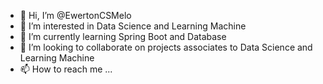 - 👋 Hi, I’m @EwertonCSMelo
- 👀 I’m interested in Data Science and Learning Machine
- 🌱 I’m currently learning Spring Boot and Database
- 💞️ I’m looking to collaborate on projects associates to Data Science and Learning Machine
- 📫 How to reach me ...

<!---
EwertonCSMelo/EwertonCSMelo is a ✨ special ✨ repository because its `README.md` (this file) appears on your GitHub profile.
You can click the Preview link to take a look at your changes.
--->
